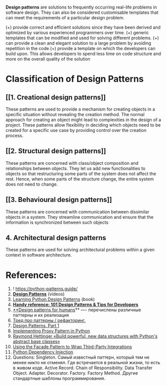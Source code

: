 
**Design patterns** are solutions to frequently occurring real-life problems in software design. They can also be considered customisable templates that can meet the requirements of a particular design problem.

(+) provide correct and efficient solutions since they have been derived and optimized by various experienced programmers over time.
(+) generic templates that can be modified and used for solving different problems.
(+) can provide a clean and elegant solution to a large problem by avoiding repetition in the code
(+) provide a template on which the developers can build upon. This allows developers to spend less time on code structure and more on the overall quality of the solution

# Classification of Design Patterns

## [[1. Creational design patterns]]

These patterns are used to provide a mechanism for creating objects in a specific situation without revealing the creation method. The normal approach for creating an object might lead to complexities in the design of a project. These patterns allow flexibility in deciding which objects need to be created for a specific use case by providing control over the creation process.
## [[2. Structural design patterns]]

These patterns are concerned with class/object composition and relationships between objects. They let us add new functionalities to objects so that restructuring some parts of the system does not affect the rest. Hence, when some parts of the structure change, the entire system does not need to change.
## [[3. Behavioural design patterns]]

These patterns are concerned with communication between dissimilar objects in a system. They streamline communication and ensure that the information is synchronized between such objects

## 4. Architectural design patterns

These patterns are used for solving architectural problems within a given context in software architecture.
# References:

1. ! https://python-patterns.guide/
2. **[Design Patterns](https://www.youtube.com/playlist?list=PLTCrU9sGybuo3HIJUKusfhB_m7QucuDTQ)** (videos)
3. [Learning Python Design Patterns](http://libgen.rs/book/index.php?md5=8E5E7EAAE258E85D4C37E41FA3F5BDA7) (book)
4. [**Handy reference: 101 Design Patterns & Tips for Developers**](https://sourcemaking.com/design-patterns-and-tips)
5. [**Design patterns for humans](https://github.com/kamranahmedse/design-patterns-for-humans#structural-design-patterns)** —- перечислены различные паттерны и их реализация
6. [Тред про паттерны / рефакторинг.](https://twitter.com/_abstractart/status/1641114259173040128?t=jrDbxDMVxbbNbvKX17qnRw&s=35)
7. [Design Patterns. Part 1](https://py.checkio.org/blog/design-patterns-part-1/)
9. [Implementing Proxy Pattern in Python](https://rednafi.github.io/digressions/python/2020/06/16/python-proxy-pattern.html)
10. [Raymond Hettinger «Build powerful, new data structures with Python's abstract base classes»](https://www.youtube.com/watch?v=S_ipdVNSFlo)
11. [Using the Facade Pattern to Wrap Third-Party Integrations](https://alysivji.github.io/tag/python.html)
12. [Python Dependency Injection](https://testdriven.io/blog/python-dependency-injection/)
13. Questions: Singleton. Самый известный паттерн, который тем не менее никто не отменял. Где встречается в реальной жизни, то есть в живом коде. Active Record. Chain of Responsibility. Data Transfer Object. Adapter. Decorator. Factory. Factory Method. Другие стандартные шаблоны программирования.
